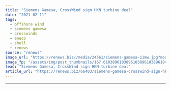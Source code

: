 ```yaml
---
title: "Siemens Gamesa, CrossWind sign HKN turbine deal"
date: "2021-02-11"
tags: 
  - offshore wind
  - siemens gamesa
  - crosswinds
  - eneco
  - shell
  - renews
source: "renews"
image_url: "https://renews.biz//media/24561/siemens-gamesa-11mw.jpg?mode=crop&width=770&heightratio=0.6103896103896103896103896104&slimmage=true"
image_fp: "/assets/img/post_thumbnails/167.6103896103896103896103896104&slimmage=true"
lead: "Siemens Gamesa, CrossWind sign HKN turbine deal"
article_url: "https://renews.biz/66403/siemens-gamesa-crosswind-sign-hkn-turbine-deal/"
---
```


---
